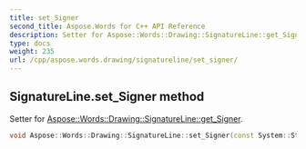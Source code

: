 ```yaml
---
title: set_Signer
second_title: Aspose.Words for C++ API Reference
description: Setter for Aspose::Words::Drawing::SignatureLine::get_Signer. 
type: docs
weight: 235
url: /cpp/aspose.words.drawing/signatureline/set_signer/
---
```

## SignatureLine.set_Signer method


Setter for [Aspose::Words::Drawing::SignatureLine::get_Signer](../get_signer/).

```cpp
void Aspose::Words::Drawing::SignatureLine::set_Signer(const System::String &value)
```

